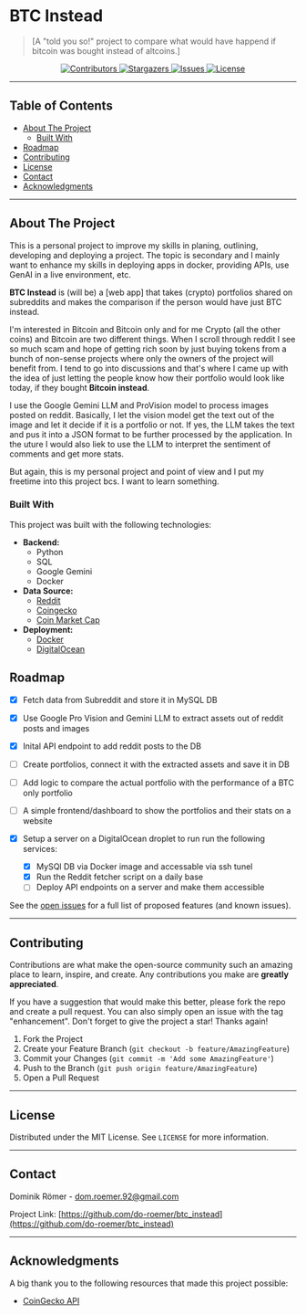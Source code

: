 # BTC Instead

> [A "told you so!" project to compare what would have happend if bitcoin was bought instead of altcoins.]

<!-- BADGES -->
<div align="center">
  <a href="https://github.com/do-roemer/btc_instead/graphs/contributors">
    <img src="https://img.shields.io/github/contributors/do-roemer/btc_instead.svg?style=for-the-badge" alt="Contributors">
  </a>
  <a href="https://github.com/do-roemer/btc_instead/stargazers">
    <img src="https://img.shields.io/github/stars/do-roemer/btc_instead.svg?style=for-the-badge" alt="Stargazers">
  </a>
  <a href="https://github.com/do-roemer/btc_instead/issues">
    <img src="https://img.shields.io/github/issues/do-roemer/btc_instead.svg?style=for-the-badge" alt="Issues">
  </a>
  <a href="https://github.com/do-roemer/btc_instead/blob/main/LICENSE">
    <img src="https://img.shields.io/github/license/do-roemer/btc_instead.svg?style=for-the-badge" alt="License">
  </a>
</div>

---

## Table of Contents

- [About The Project](#about-the-project)
  - [Built With](#built-with)
- [Roadmap](#roadmap)
- [Contributing](#contributing)
- [License](#license)
- [Contact](#contact)
- [Acknowledgments](#acknowledgments)

---

## About The Project
This is a personal project to improve my skills in planing, outlining, developing and deploying a project. The topic is secondary and I mainly want 
to enhance my skills in deploying apps in docker, providing APIs, use GenAI in a live environment, etc.

**BTC Instead** is (will be) a [web app] that takes (crypto) portfolios shared on subreddits and makes the comparison if the person would have just BTC instead.

I'm interested in Bitcoin and Bitcoin only and for me Crypto (all the other coins) and Bitcoin are two different things. When I scroll through reddit I see so much scam and hope of getting rich soon by just buying tokens from a bunch of non-sense projects where only the owners of the project will benefit from. I tend to go into discussions and that's where I came up with the idea of just letting the people know how their portfolio would look like today, if they bought **Bitcoin instead**.

I use the Google Gemini LLM and ProVision model to process images posted on reddit. Basically, I let the vision model get the text out of the image and let it decide if it is a portfolio or not. If yes, the LLM takes the text and pus it into a JSON format to be further processed by the application.
In the uture I would also liek to use the LLM to interpret the sentiment of comments and get more stats.

But again, this is my personal project and point of view and I put my freetime into this project bcs. I want to learn something.  


### Built With
This project was built with the following technologies:

*   **Backend:**
    *   Python
    *   SQL
    *   Google Gemini
    *   Docker
*   **Data Source:**
    *   [Reddit](https://www.reddit.com/)
    *   [Coingecko](https://www.coingecko.com/en/api)
    *   [Coin Market Cap](https://coinmarketcap.com/)
*   **Deployment:**
    *   [Docker](https://www.docker.com/)
    *   [DigitalOcean](https://www.digitalocean.com/?utm_medium=affiliates&utm_source=impact&utm_campaign=5843390&utm_content=&irgwc=1&irclickid=26qU8X2M3xycUKKQFXWM90G3UksR9myKHS-MSA0&gad_source=1&gad_campaignid=21599698028&gbraid=0AAAAA9nmATaLXItjrn6VOE-5tHVqB6d9s&gclid=Cj0KCQjwxo_CBhDbARIsADWpDH4-WlE2SLXl7F8N4tatOB1JLCnyI6nOvNTOZGCQbvhIl1WnTGcpkQoaAlWUEALw_wcB)

## Roadmap

- [x] Fetch data from Subreddit and store it in MySQL DB
- [x] Use Google Pro Vision and Gemini LLM to extract assets out of reddit posts and images
- [x] Inital API endpoint to add reddit posts to the DB 
- [ ] Create portfolios, connect it with the extracted assets and save it in DB
- [ ] Add logic to compare the actual portfolio with the performance of a BTC only portfolio
- [ ]  A simple frontend/dashboard to show the portfolios and their stats on a website

- [x] Setup a server on a DigitalOcean droplet to run run the following services:
  - [x]  MySQl DB via Docker image and accessable via ssh tunel
  - [x]  Run the Reddit fetcher script on a daily base
  - [ ]  Deploy API endpoints on a server and make them accessible

See the [open issues](https://github.com/[YOUR_USERNAME]/btc_instead/issues) for a full list of proposed features (and known issues).

---

## Contributing

Contributions are what make the open-source community such an amazing place to learn, inspire, and create. Any contributions you make are **greatly appreciated**.

If you have a suggestion that would make this better, please fork the repo and create a pull request. You can also simply open an issue with the tag "enhancement".
Don't forget to give the project a star! Thanks again!

1.  Fork the Project
2.  Create your Feature Branch (`git checkout -b feature/AmazingFeature`)
3.  Commit your Changes (`git commit -m 'Add some AmazingFeature'`)
4.  Push to the Branch (`git push origin feature/AmazingFeature`)
5.  Open a Pull Request

---

## License

Distributed under the MIT License. See `LICENSE` for more information.

---

## Contact

Dominik Römer  - [dom.roemer.92@gmail.com](mailto:dom.roemer.92@gmail.com)

Project Link: [https://github.com/do-roemer/btc_instead](https://github.com/do-roemer/btc_instead)

---

## Acknowledgments

A big thank you to the following resources that made this project possible:
*   [CoinGecko API](https://www.coingecko.com/en/api)


<!-- MARKDOWN LINKS & IMAGES -->
<!-- https://www.markdownguide.org/basic-syntax/#reference-style-links -->
